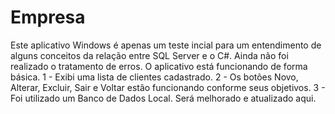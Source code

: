 # Empresa
Este aplicativo Windows é apenas um teste incial para um entendimento de alguns conceitos da relação entre SQL Server e o C#.
Ainda não foi realizado o tratamento de erros. O aplicativo está funcionando de forma básica.
1 - Exibi uma lista de clientes cadastrado.
2 - Os botões Novo, Alterar, Excluir, Sair e Voltar estão funcionando conforme seus objetivos.
3 - Foi utilizado um Banco de Dados Local.
Será melhorado e atualizado aqui.
